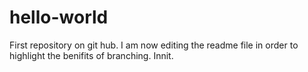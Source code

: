 # hello-world
First repository on git hub. 
I am now editing the readme file in order to highlight the benifits of branching. Innit. 

